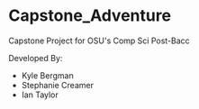 # Capstone_Adventure
Capstone Project for OSU's Comp Sci Post-Bacc 

Developed By:
- Kyle Bergman
- Stephanie Creamer
- Ian Taylor
